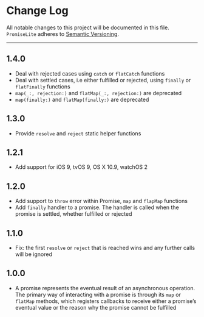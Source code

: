 # Change Log
All notable changes to this project will be documented in this file.
`PromiseLite` adheres to [Semantic Versioning](https://semver.org/).

---

## 1.4.0

* Deal with rejected cases using `catch` or `flatCatch` functions
* Deal with settled cases, i.e either fulfilled or rejected, using `finally` or `flatFinally` functions
* `map(_:, rejection:)` and `flatMap(_:, rejection:)` are deprecated
* `map(finally:)` and `flatMap(finally:)` are deprecated

## 1.3.0

* Provide `resolve` and `reject` static helper functions

## 1.2.1

* Add support for iOS 9, tvOS 9, OS X 10.9, watchOS 2

## 1.2.0

* Add support to `throw` error within Promise, `map` and `flapMap` functions
* Add `finally` handler to a promise. The handler is called when the promise is settled, whether fulfilled or rejected

## 1.1.0

* Fix: the first `resolve` or `reject` that is reached wins and any further calls will be ignored

## 1.0.0

* A promise represents the eventual result of an asynchronous operation. The primary way of interacting with a promise is through its `map` or `flatMap` methods, which registers callbacks to receive either a promise’s eventual value or the reason why the promise cannot be fulfilled
